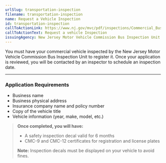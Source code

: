 ```yaml
---
urlSlug: transportation-inspection
filename: transportation-inspection
name: Request a Vehicle Inspection
id: transportation-inspection
callToActionLink: https://www.nj.gov/mvc/pdf/inspections/Commercial_Bus_Application.pdf
callToActionText: Request a vehicle Inspection
issuingAgency: New Jersey Motor Vehicle Commission Bus Inspection Unit
---
```

You must have your commercial vehicle inspected by the New Jersey Motor Vehicle Commission Bus Inspection Unit to register it. Once your application is reviewed, you will be contacted by an inspector to schedule an inspection date. 
 
---
### Application Requirements
- Business name
- Business physical address
- Insurance company name and policy number
- Copy of the vehicle title
- Vehicle information (year, make, model, etc.)
 
>**Once completed, you will have:**
>- A safety inspection decal valid for 6 months
>- CMC-9 and CMC-12 certificates for registration and license plates
> 
>**Note:** Inspection decals must be displayed on your vehicle to avoid fines. 
